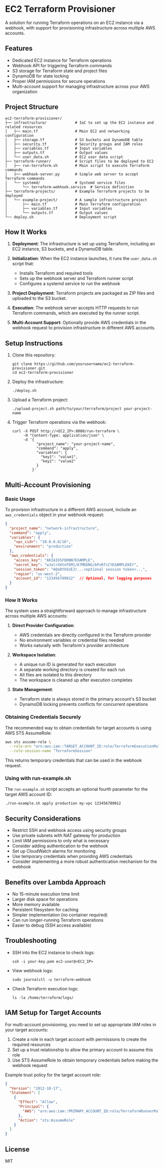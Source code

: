 # EC2 Terraform Provisioner

A solution for running Terraform operations on an EC2 instance via a webhook, with support for provisioning infrastructure across multiple AWS accounts.

## Features

- Dedicated EC2 instance for Terraform operations
- Webhook API for triggering Terraform commands
- S3 storage for Terraform state and project files
- DynamoDB for state locking
- Proper IAM permissions for secure operations
- Multi-account support for managing infrastructure across your AWS organization

## Project Structure

```
ec2-terraform-provisioner/
├── infrastructure/             # IaC to set up the EC2 instance and related resources
│   ├── main.tf                 # Main EC2 and networking configuration
│   ├── storage.tf              # S3 buckets and DynamoDB table
│   ├── security.tf             # Security groups and IAM roles
│   ├── variables.tf            # Input variables
│   ├── outputs.tf              # Output values
│   └── user_data.sh            # EC2 user data script
├── terraform-runner/           # Script files to be deployed to EC2
│   ├── run-terraform.sh        # Main script to execute Terraform commands
│   ├── webhook-server.py       # Simple web server to accept Terraform commands
│   └── systemd/                # Systemd service files
│       └── terraform-webhook.service  # Service definition
├── terraform-projects/         # Example Terraform projects to be deployed
│   └── example-project/        # A sample infrastructure project
│       ├── main.tf             # Main Terraform configuration
│       ├── variables.tf        # Input variables
│       └── outputs.tf          # Output values
└── deploy.sh                   # Deployment script
```

## How It Works

1. **Deployment**: The infrastructure is set up using Terraform, including an EC2 instance, S3 buckets, and a DynamoDB table.

2. **Initialization**: When the EC2 instance launches, it runs the `user_data.sh` script that:
   - Installs Terraform and required tools
   - Sets up the webhook server and Terraform runner script
   - Configures a systemd service to run the webhook

3. **Project Deployment**: Terraform projects are packaged as ZIP files and uploaded to the S3 bucket.

4. **Execution**: The webhook server accepts HTTP requests to run Terraform commands, which are executed by the runner script.

5. **Multi-Account Support**: Optionally provide AWS credentials in the webhook request to provision infrastructure in different AWS accounts.

## Setup Instructions

1. Clone this repository:
   ```
   git clone https://github.com/yourusername/ec2-terraform-provisioner.git
   cd ec2-terraform-provisioner
   ```

2. Deploy the infrastructure:
   ```
   ./deploy.sh
   ```

3. Upload a Terraform project:
   ```
   ./upload-project.sh path/to/your/terraform/project your-project-name
   ```

4. Trigger Terraform operations via the webhook:
   ```
   curl -X POST http://<EC2_IP>:8080/run-terraform \
        -H "Content-Type: application/json" \
        -d '{
              "project_name": "your-project-name",
              "command": "apply",
              "variables": {
                "key1": "value1",
                "key2": "value2"
              }
            }'
   ```

## Multi-Account Provisioning

### Basic Usage

To provision infrastructure in a different AWS account, include an `aws_credentials` object in your webhook request:

```json
{
  "project_name": "network-infrastructure",
  "command": "apply",
  "variables": {
    "vpc_cidr": "10.0.0.0/16",
    "environment": "production"
  },
  "aws_credentials": {
    "access_key": "AKIAIOSFODNN7EXAMPLE",
    "secret_key": "wJalrXUtnFEMI/K7MDENG/bPxRfiCYEXAMPLEKEY",
    "session_token": "AQoDYXdzEJr...<optional session token>...",
    "region": "us-west-2",
    "account_id": "123456789012"  // Optional, for logging purposes
  }
}
```

### How It Works

The system uses a straightforward approach to manage infrastructure across multiple AWS accounts:

1. **Direct Provider Configuration**:
   - AWS credentials are directly configured in the Terraform provider
   - No environment variables or credential files needed
   - Works naturally with Terraform's provider architecture

2. **Workspace Isolation**:
   - A unique run ID is generated for each execution
   - A separate working directory is created for each run
   - All files are isolated to this directory
   - The workspace is cleaned up after execution completes

3. **State Management**:
   - Terraform state is always stored in the primary account's S3 bucket
   - DynamoDB locking prevents conflicts for concurrent operations

### Obtaining Credentials Securely

The recommended way to obtain credentials for target accounts is using AWS STS AssumeRole:

```bash
aws sts assume-role \
  --role-arn "arn:aws:iam::TARGET_ACCOUNT_ID:role/TerraformExecutionRole" \
  --role-session-name "TerraformSession"
```

This returns temporary credentials that can be used in the webhook request.

### Using with run-example.sh

The `run-example.sh` script accepts an optional fourth parameter for the target AWS account ID:

```bash
./run-example.sh apply production my-vpc 123456789012
```

## Security Considerations

- Restrict SSH and webhook access using security groups
- Use private subnets with NAT gateway for production
- Limit IAM permissions to only what is necessary
- Consider adding authentication to the webhook
- Set up CloudWatch alarms for monitoring
- Use temporary credentials when providing AWS credentials
- Consider implementing a more robust authentication mechanism for the webhook

## Benefits over Lambda Approach

- No 15-minute execution time limit
- Larger disk space for operations
- More memory available
- Persistent filesystem for caching
- Simpler implementation (no container required)
- Can run longer-running Terraform operations
- Easier to debug (SSH access available)

## Troubleshooting

- SSH into the EC2 instance to check logs:
  ```
  ssh -i your-key.pem ec2-user@<EC2_IP>
  ```

- View webhook logs:
  ```
  sudo journalctl -u terraform-webhook
  ```

- Check Terraform execution logs:
  ```
  ls -la /home/terraform/logs/
  ```

## IAM Setup for Target Accounts

For multi-account provisioning, you need to set up appropriate IAM roles in your target accounts:

1. Create a role in each target account with permissions to create the required resources
2. Set up a trust relationship to allow the primary account to assume this role
3. Use STS AssumeRole to obtain temporary credentials before making the webhook request

Example trust policy for the target account role:

```json
{
  "Version": "2012-10-17",
  "Statement": [
    {
      "Effect": "Allow",
      "Principal": {
        "AWS": "arn:aws:iam::PRIMARY_ACCOUNT_ID:role/TerraformRunnerRole"
      },
      "Action": "sts:AssumeRole"
    }
  ]
}
```

## License

MIT